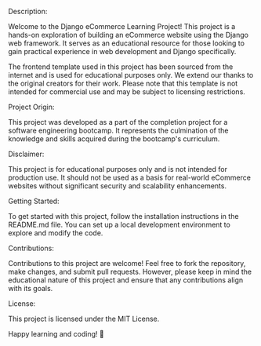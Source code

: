 Description:

Welcome to the Django eCommerce Learning Project! This project is a hands-on exploration of building an eCommerce website using the Django web framework. It serves as an educational resource for those looking to gain practical experience in web development and Django specifically.

The frontend template used in this project has been sourced from the internet and is used for educational purposes only. We extend our thanks to the original creators for their work. Please note that this template is not intended for commercial use and may be subject to licensing restrictions.

Project Origin:

This project was developed as a part of the completion project for a software engineering bootcamp. It represents the culmination of the knowledge and skills acquired during the bootcamp's curriculum.

Disclaimer:

This project is for educational purposes only and is not intended for production use. It should not be used as a basis for real-world eCommerce websites without significant security and scalability enhancements.

Getting Started:

To get started with this project, follow the installation instructions in the README.md file. You can set up a local development environment to explore and modify the code.

Contributions:

Contributions to this project are welcome! Feel free to fork the repository, make changes, and submit pull requests. However, please keep in mind the educational nature of this project and ensure that any contributions align with its goals.

License:

This project is licensed under the MIT License.

Happy learning and coding! 🚀

<!-- 
# E-commerce-Multikart
![multikart image](multikart.png) 

POSTGRES_PASSWORD=12345
POSTGRES_USER=user
POSTGRES_DB=multikart
POSTGRES_PORT=5432
POSTGRES_HOST=db


REDIS_HOST=redisdb
REDIS_PORT=6379

-->



